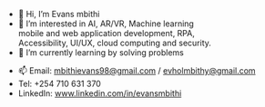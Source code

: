 - 👋 Hi, I’m Evans mbithi
- 👀 I’m interested in AI, AR/VR, Machine learning  </br> 
      mobile and web application development, RPA, </br>
      Accessibility, UI/UX, cloud computing and security.
- 🌱 I’m currently learning by solving problems</br>
<!-- 💞️ I’m looking to collaborate on ... -->
- 📫 Email: mbithievans98@gmail.com / evholmbithy@gmail.com
- Tel: +254 710 631 370
- LinkedIn: www.linkedin.com/in/evansmbithi

<!---
evansmbithi/evansmbithi is a ✨ special ✨ repository because its `README.md` (this file) appears on your GitHub profile.
You can click the Preview link to take a look at your changes.
--->
